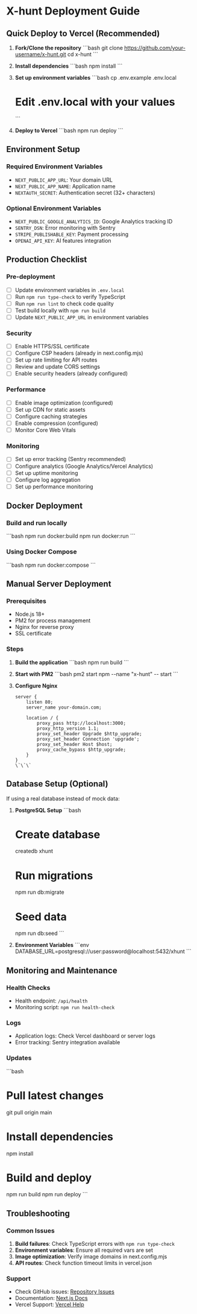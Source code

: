 # X-hunt Deployment Guide

## Quick Deploy to Vercel (Recommended)

1. **Fork/Clone the repository**
   \`\`\`bash
   git clone https://github.com/your-username/x-hunt.git
   cd x-hunt
   \`\`\`

2. **Install dependencies**
   \`\`\`bash
   npm install
   \`\`\`

3. **Set up environment variables**
   \`\`\`bash
   cp .env.example .env.local
   # Edit .env.local with your values
   \`\`\`

4. **Deploy to Vercel**
   \`\`\`bash
   npm run deploy
   \`\`\`

## Environment Setup

### Required Environment Variables
- `NEXT_PUBLIC_APP_URL`: Your domain URL
- `NEXT_PUBLIC_APP_NAME`: Application name
- `NEXTAUTH_SECRET`: Authentication secret (32+ characters)

### Optional Environment Variables
- `NEXT_PUBLIC_GOOGLE_ANALYTICS_ID`: Google Analytics tracking ID
- `SENTRY_DSN`: Error monitoring with Sentry
- `STRIPE_PUBLISHABLE_KEY`: Payment processing
- `OPENAI_API_KEY`: AI features integration

## Production Checklist

### Pre-deployment
- [ ] Update environment variables in `.env.local`
- [ ] Run `npm run type-check` to verify TypeScript
- [ ] Run `npm run lint` to check code quality
- [ ] Test build locally with `npm run build`
- [ ] Update `NEXT_PUBLIC_APP_URL` in environment variables

### Security
- [ ] Enable HTTPS/SSL certificate
- [ ] Configure CSP headers (already in next.config.mjs)
- [ ] Set up rate limiting for API routes
- [ ] Review and update CORS settings
- [ ] Enable security headers (already configured)

### Performance
- [ ] Enable image optimization (configured)
- [ ] Set up CDN for static assets
- [ ] Configure caching strategies
- [ ] Enable compression (configured)
- [ ] Monitor Core Web Vitals

### Monitoring
- [ ] Set up error tracking (Sentry recommended)
- [ ] Configure analytics (Google Analytics/Vercel Analytics)
- [ ] Set up uptime monitoring
- [ ] Configure log aggregation
- [ ] Set up performance monitoring

## Docker Deployment

### Build and run locally
\`\`\`bash
npm run docker:build
npm run docker:run
\`\`\`

### Using Docker Compose
\`\`\`bash
npm run docker:compose
\`\`\`

## Manual Server Deployment

### Prerequisites
- Node.js 18+ 
- PM2 for process management
- Nginx for reverse proxy
- SSL certificate

### Steps
1. **Build the application**
   \`\`\`bash
   npm run build
   \`\`\`

2. **Start with PM2**
   \`\`\`bash
   pm2 start npm --name "x-hunt" -- start
   \`\`\`

3. **Configure Nginx**
   ```nginx
   server {
       listen 80;
       server_name your-domain.com;
       
       location / {
           proxy_pass http://localhost:3000;
           proxy_http_version 1.1;
           proxy_set_header Upgrade $http_upgrade;
           proxy_set_header Connection 'upgrade';
           proxy_set_header Host $host;
           proxy_cache_bypass $http_upgrade;
       }
   }
   \`\`\`

## Database Setup (Optional)

If using a real database instead of mock data:

1. **PostgreSQL Setup**
   \`\`\`bash
   # Create database
   createdb xhunt
   
   # Run migrations
   npm run db:migrate
   
   # Seed data
   npm run db:seed
   \`\`\`

2. **Environment Variables**
   \`\`\`env
   DATABASE_URL=postgresql://user:password@localhost:5432/xhunt
   \`\`\`

## Monitoring and Maintenance

### Health Checks
- Health endpoint: `/api/health`
- Monitoring script: `npm run health-check`

### Logs
- Application logs: Check Vercel dashboard or server logs
- Error tracking: Sentry integration available

### Updates
\`\`\`bash
# Pull latest changes
git pull origin main

# Install dependencies
npm install

# Build and deploy
npm run build
npm run deploy
\`\`\`

## Troubleshooting

### Common Issues
1. **Build failures**: Check TypeScript errors with `npm run type-check`
2. **Environment variables**: Ensure all required vars are set
3. **Image optimization**: Verify image domains in next.config.mjs
4. **API routes**: Check function timeout limits in vercel.json

### Support
- Check GitHub issues: [Repository Issues](https://github.com/your-username/x-hunt/issues)
- Documentation: [Next.js Docs](https://nextjs.org/docs)
- Vercel Support: [Vercel Help](https://vercel.com/help)
